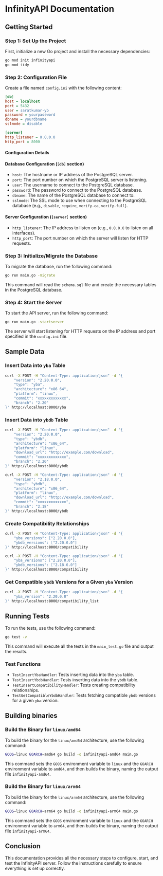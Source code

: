 # InfinityAPI Documentation

## Getting Started

### Step 1: Set Up the Project

First, initialize a new Go project and install the necessary dependencies:

```sh
go mod init infinityapi
go mod tidy
```

### Step 2: Configuration File

Create a file named `config.ini` with the following content:

```ini
[db]
host = localhost
port = 5432
user = saratkumar-yb
password = yourpassword
dbname = yourdbname
sslmode = disable

[server]
http_listener = 0.0.0.0
http_port = 8000
```

#### Configuration Details

#### Database Configuration (`[db]` section)

- `host`: The hostname or IP address of the PostgreSQL server.
- `port`: The port number on which the PostgreSQL server is listening.
- `user`: The username to connect to the PostgreSQL database.
- `password`: The password to connect to the PostgreSQL database.
- `dbname`: The name of the PostgreSQL database to connect to.
- `sslmode`: The SSL mode to use when connecting to the PostgreSQL database (e.g., `disable`, `require`, `verify-ca`, `verify-full`).

#### Server Configuration (`[server]` section)

- `http_listener`: The IP address to listen on (e.g., `0.0.0.0` to listen on all interfaces).
- `http_port`: The port number on which the server will listen for HTTP requests.

### Step 3: Initialize/Migrate the Database

To migrate the database, run the following command:

```sh
go run main.go -migrate
```

This command will read the `schema.sql` file and create the necessary tables in the PostgreSQL database.

### Step 4: Start the Server

To start the API server, run the following command:

```sh
go run main.go -startserver
```

The server will start listening for HTTP requests on the IP address and port specified in the `config.ini` file.

## Sample Data

### Insert Data into `yba` Table

```sh
curl -X POST -H "Content-Type: application/json" -d '{
    "version": "2.20.0.0",
    "type": "yba",
    "architecture": "x86_64",
    "platform": "linux",
    "commit": "xxxxxxxxxxxxx",
    "branch": "2.20"
}' http://localhost:8000/yba
```

### Insert Data into `ybdb` Table

```sh
curl -X POST -H "Content-Type: application/json" -d '{
    "version": "2.20.0.0",
    "type": "ybdb",
    "architecture": "x86_64",
    "platform": "linux",
    "download_url": "http://example.com/download",
    "commit": "xxxxxxxxxxxxx",
    "branch": "2.20"
}' http://localhost:8000/ybdb
```

```sh
curl -X POST -H "Content-Type: application/json" -d '{
    "version": "2.18.0.0",
    "type": "ybdb",
    "architecture": "x86_64",
    "platform": "linux",
    "download_url": "http://example.com/download",
    "commit": "xxxxxxxxxxxxx",
    "branch": "2.18"
}' http://localhost:8000/ybdb
```


### Create Compatibility Relationships

```sh
curl -X POST -H "Content-Type: application/json" -d '{
    "yba_versions": ["2.20.0.0"],
    "ybdb_versions": ["2.20.0.0"]
}' http://localhost:8000/compatibility
```

```sh
curl -X POST -H "Content-Type: application/json" -d '{
    "yba_versions": ["2.20.0.0"],
    "ybdb_versions": ["2.18.0.0"]
}' http://localhost:8000/compatibility
```


### Get Compatible `ybdb` Versions for a Given `yba` Version

```sh
curl -X POST -H "Content-Type: application/json" -d '{
    "yba_version": "2.20.0.0"
}' http://localhost:8000/compatibility_list
```

## Running Tests

To run the tests, use the following command:

```sh
go test -v
```

This command will execute all the tests in the `main_test.go` file and output the results.

### Test Functions

- `TestInsertYbaHandler`: Tests inserting data into the `yba` table.
- `TestInsertYbdbHandler`: Tests inserting data into the `ybdb` table.
- `TestInsertCompatibilityHandler`: Tests creating compatibility relationships.
- `TestGetCompatibleYbdbHandler`: Tests fetching compatible `ybdb` versions for a given `yba` version.

## Building binaries

### Build the Binary for `linux/amd64`

To build the binary for the `linux/amd64` architecture, use the following command:

```sh
GOOS=linux GOARCH=amd64 go build -o infinityapi-amd64 main.go
```

This command sets the `GOOS` environment variable to `linux` and the `GOARCH` environment variable to `amd64`, and then builds the binary, naming the output file `infinityapi-amd64`.

### Build the Binary for `linux/arm64`

To build the binary for the `linux/arm64` architecture, use the following command:

```sh
GOOS=linux GOARCH=arm64 go build -o infinityapi-arm64 main.go
```

This command sets the `GOOS` environment variable to `linux` and the `GOARCH` environment variable to `arm64`, and then builds the binary, naming the output file `infinityapi-arm64`.

## Conclusion

This documentation provides all the necessary steps to configure, start, and test the InfinityAPI server. Follow the instructions carefully to ensure everything is set up correctly.